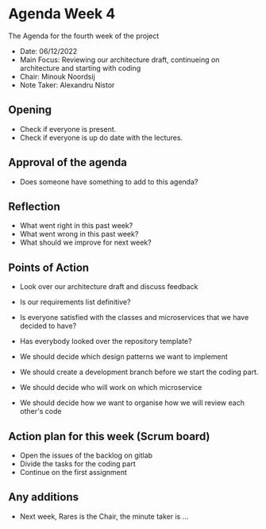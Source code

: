 # Agenda Week 4

The Agenda for the fourth week of the project

* Date: 06/12/2022
* Main Focus: Reviewing our architecture draft, continueing on architecture and starting with coding
* Chair: Minouk Noordsij
* Note Taker: Alexandru Nistor

## Opening

* Check if everyone is present.
* Check if everyone is up do date with the lectures.

## Approval of the agenda

* Does someone have something to add to this agenda?

## Reflection

* What went right in this past week?
* What went wrong in this past week?
* What should we improve for next week?

## Points of Action

* Look over our architecture draft and discuss feedback
* Is our requirements list definitive?
* Is everyone satisfied with the classes and microservices that we have decided to have?
* Has everybody looked over the repository template?

* We should decide which design patterns we want to implement
* We should create a development branch before we start the coding part.
* We should decide who will work on which microservice 
* We should decide how we want to organise how we will review each other's code

## Action plan for this week (Scrum board)

* Open the issues of the backlog on gitlab
* Divide the tasks for the coding part
* Continue on the first assignment

## Any additions

* Next week, Rares is the Chair, the minute taker is ... 

